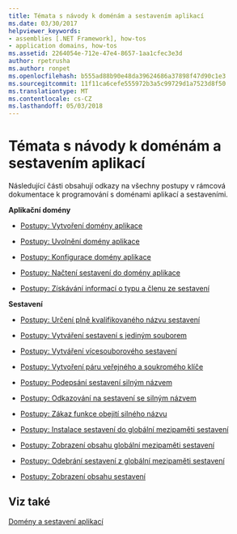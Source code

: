 ```yaml
---
title: Témata s návody k doménám a sestavením aplikací
ms.date: 03/30/2017
helpviewer_keywords:
- assemblies [.NET Framework], how-tos
- application domains, how-tos
ms.assetid: 2264054e-712e-47e4-8657-1aa1cfec3e3d
author: rpetrusha
ms.author: ronpet
ms.openlocfilehash: b555ad88b90e48da39624686a37898f47d90c1e3
ms.sourcegitcommit: 11f11ca6cefe555972b3a5c99729d1a7523d8f50
ms.translationtype: MT
ms.contentlocale: cs-CZ
ms.lasthandoff: 05/03/2018
---
```

# <a name="application-domains-and-assemblies-how-to-topics"></a>Témata s návody k doménám a sestavením aplikací
Následující části obsahují odkazy na všechny postupy v rámcová dokumentace k programování s doménami aplikací a sestaveními.  
  
 **Aplikační domény**  
  
-   [Postupy: Vytvoření domény aplikace](../../../docs/framework/app-domains/how-to-create-an-application-domain.md)  
  
-   [Postupy: Uvolnění domény aplikace](../../../docs/framework/app-domains/how-to-unload-an-application-domain.md)  
  
-   [Postupy: Konfigurace domény aplikace](../../../docs/framework/app-domains/how-to-configure-an-application-domain.md)  
  
-   [Postupy: Načtení sestavení do domény aplikace](../../../docs/framework/app-domains/how-to-load-assemblies-into-an-application-domain.md)  
  
-   [Postupy: Získávání informací o typu a členu ze sestavení](../../../docs/framework/app-domains/how-to-obtain-type-and-member-information-from-an-assembly.md)  
  
 **Sestavení**  
  
-   [Postupy: Určení plně kvalifikovaného názvu sestavení](../../../docs/framework/app-domains/how-to-determine-assembly-fully-qualified-name.md)  
  
-   [Postupy: Vytváření sestavení s jediným souborem](../../../docs/framework/app-domains/how-to-build-a-single-file-assembly.md)  
  
-   [Postupy: Vytváření vícesouborového sestavení](../../../docs/framework/app-domains/how-to-build-a-multifile-assembly.md)  
  
-   [Postupy: Vytvoření páru veřejného a soukromého klíče](../../../docs/framework/app-domains/how-to-create-a-public-private-key-pair.md)  
  
-   [Postupy: Podepsání sestavení silným názvem](../../../docs/framework/app-domains/how-to-sign-an-assembly-with-a-strong-name.md)  
  
-   [Postupy: Odkazování na sestavení se silným názvem](../../../docs/framework/app-domains/how-to-reference-a-strong-named-assembly.md)  
  
-   [Postupy: Zákaz funkce obejití silného názvu](../../../docs/framework/app-domains/how-to-disable-the-strong-name-bypass-feature.md)  
  
-   [Postupy: Instalace sestavení do globální mezipaměti sestavení](../../../docs/framework/app-domains/how-to-install-an-assembly-into-the-gac.md)  
  
-   [Postupy: Zobrazení obsahu globální mezipaměti sestavení](../../../docs/framework/app-domains/how-to-view-the-contents-of-the-gac.md)  
  
-   [Postupy: Odebrání sestavení z globální mezipaměti sestavení](../../../docs/framework/app-domains/how-to-remove-an-assembly-from-the-gac.md)  
  
-   [Postupy: Zobrazení obsahu sestavení](../../../docs/framework/app-domains/how-to-view-assembly-contents.md)  
  
## <a name="see-also"></a>Viz také  
 [Domény a sestavení aplikací](../../../docs/framework/app-domains/index.md)
